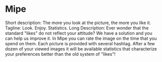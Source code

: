 # Mipe
Short description: The more you look at the picture, the more you like it. 
Tagline: Look. Enjoy. Statistics.
Long Description: Ever wonder that the standard "likes" do not reflect your attitude? We have a solution and you can help us improve it.
In Mipe you can rate the image on the time that you spend on them. Each picture is provided with several hashtag. After a few dozen of your viewed images it will be available statistics that characterize your preferences better than the old system of "likes"!
